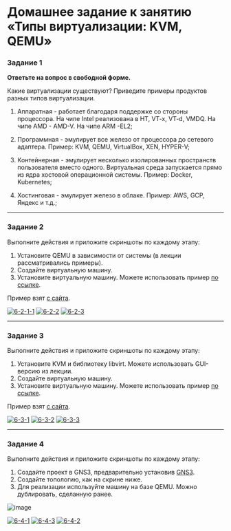 # Домашнее задание к занятию «Типы виртуализации: KVM, QEMU»


### Задание 1

**Ответьте на вопрос в свободной форме.**

Какие виртуализации существуют? Приведите примеры продуктов разных типов виртуализации.

1. Аппаратная - работает благодаря поддержке со стороны процессора. На чипе Intel реализована в HT, VT-x, VT-d, VMDQ. На чипе AMD - AMD-V. На чипе ARM -EL2; 

2. Программная - эмулирует все железо от процессора до сетевого адаптера. Пример: KVM, QEMU, VirtualBox, XEN, HYPER-V; 

3. Контейнерная - эмулирует несколько изолированных пространств пользователя вместо одного. Виртуальная среда запускается прямо из ядра хостовой операционной системы. Пример: Docker, Kubernetes;

4. Хостинговая - эмулирует железо в облаке. Пример: AWS, GCP, Яндекс и т.д.;

---


### Задание 2 

Выполните действия и приложите скриншоты по каждому этапу:

1. Установите QEMU в зависимости от системы (в лекции рассматривались примеры).
2. Создайте виртуальную машину.
3. Установите виртуальную машину.
Можете использовать пример [по ссылке](https://dl-cdn.alpinelinux.org/alpine/v3.13/releases/x86/alpine-standard-3.13.5-x86.iso).

Пример взят [с сайта](https://alpinelinux.org). 

<a href="https://ibb.co/x8s2f8f"><img src="https://i.ibb.co/Nn3Fmnm/6-2-1-1.png" alt="6-2-1-1" border="0"></a>
<a href="https://ibb.co/y8m2w95"><img src="https://i.ibb.co/khVZR70/6-2-2.png" alt="6-2-2" border="0"></a>
<a href="https://ibb.co/yFH6Fd6"><img src="https://i.ibb.co/d48P4jP/6-2-3.png" alt="6-2-3" border="0"></a>
 
---

### Задание 3 

Выполните действия и приложите скриншоты по каждому этапу:

1. Установите KVM и библиотеку libvirt. Можете использовать GUI-версию из лекции. 
2. Создайте виртуальную машину. 
3. Установите виртуальную машину. 
Можете использовать пример [по ссылке](https://dl-cdn.alpinelinux.org/alpine/v3.13/releases/x86/alpine-standard-3.13.5-x86.iso). 

Пример взят [с сайта](https://alpinelinux.org). 

<a href="https://ibb.co/0JQS2xw"><img src="https://i.ibb.co/ryvS0VW/6-3-1.png" alt="6-3-1" border="0"></a>
<a href="https://ibb.co/dcs9rSw"><img src="https://i.ibb.co/LPDw8MX/6-3-2.png" alt="6-3-2" border="0"></a>
<a href="https://ibb.co/6wFTFHy"><img src="https://i.ibb.co/H4qbqtK/6-3-3.png" alt="6-3-3" border="0"></a>

 ---

### Задание 4

Выполните действия и приложите скриншоты по каждому этапу:

1. Создайте проект в GNS3, предварительно установив [GNS3](https://github.com/GNS3/gns3-gui/releases).
2. Создайте топологию, как на скрине ниже.
3. Для реализации используйте машину на базе QEMU. Можно дублировать, сделанную ранее. 

![image](https://user-images.githubusercontent.com/73060384/118615008-f95e9680-b7c8-11eb-9610-fc1e73d8bd70.png)

<a href="https://ibb.co/z7RpwJd"><img src="https://i.ibb.co/D8Chnpd/6-4-1.png" alt="6-4-1" border="0"></a>
<a href="https://ibb.co/m9BC38x"><img src="https://i.ibb.co/bs3gkJf/6-4-3.png" alt="6-4-3" border="0"></a>
<a href="https://ibb.co/z7cQS30"><img src="https://i.ibb.co/pRDb3H9/6-4-2.png" alt="6-4-2" border="0"></a>



